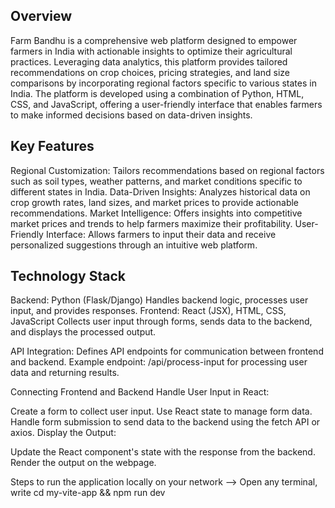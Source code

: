 <h2>Overview</h2>
Farm Bandhu is a comprehensive web platform designed to empower farmers in India with actionable insights to optimize their agricultural practices. Leveraging data analytics, this platform provides tailored recommendations on crop choices, pricing strategies, and land size comparisons by incorporating regional factors specific to various states in India. The platform is developed using a combination of Python, HTML, CSS, and JavaScript, offering a user-friendly interface that enables farmers to make informed decisions based on data-driven insights.

<h2>Key Features</h2>
Regional Customization: Tailors recommendations based on regional factors such as soil types, weather patterns, and market conditions specific to different states in India.
Data-Driven Insights: Analyzes historical data on crop growth rates, land sizes, and market prices to provide actionable recommendations.
Market Intelligence: Offers insights into competitive market prices and trends to help farmers maximize their profitability.
User-Friendly Interface: Allows farmers to input their data and receive personalized suggestions through an intuitive web platform.

<h2>Technology Stack</h2>
Backend: Python (Flask/Django)
Handles backend logic, processes user input, and provides responses.
Frontend: React (JSX), HTML, CSS, JavaScript
Collects user input through forms, sends data to the backend, and displays the processed output.

API Integration:
Defines API endpoints for communication between frontend and backend.
Example endpoint: /api/process-input for processing user data and returning results.

Connecting Frontend and Backend
Handle User Input in React:

Create a form to collect user input.
Use React state to manage form data.
Handle form submission to send data to the backend using the fetch API or axios.
Display the Output:

Update the React component's state with the response from the backend.
Render the output on the webpage.

Steps to run the application locally on your network
--> Open any terminal, write 
    cd my-vite-app &&
    npm run dev